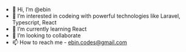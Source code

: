 - 👋 Hi, I’m @ebin
- 👀 I’m interested in codeing with powerful technologies like Laravel, Typescript, React
- 🌱 I’m currently learning React
- 💞️ I’m looking to collaborate
- 📫 How to reach me - ebin.codes@gmail.com

<!---
ebincodes/ebincodes is a ✨ special ✨ repository because its `README.md` (this file) appears on your GitHub profile.
You can click the Preview link to take a look at your changes.
--->
